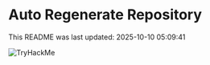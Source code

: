 # Auto Regenerate Repository

This README was last updated: 2025-10-10 05:09:41

 ![TryHackMe](https://tryhackme.com/badge/533634)